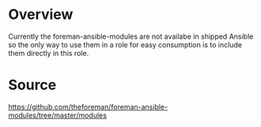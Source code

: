 # Overview
Currently the foreman-ansible-modules are not availabe in shipped Ansible so the only way to use them in a role for easy consumption is to include them directly in this role.

# Source
https://github.com/theforeman/foreman-ansible-modules/tree/master/modules
